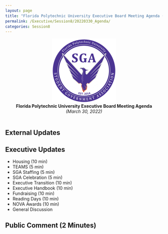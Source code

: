 ```yaml
---
layout: page
title: "Florida Polytechnic University Executive Board Meeting Agenda (March 30, 2022)"
permalink: /Executive/Session8/20220330_Agenda/
categories: Session8
---
```


<div style="text-align: center"><img src="/assets/SGASeal.png" /></div>

<center><b>Florida Polytechnic University Executive Board Meeting Agenda</b></center>
<center><em>(March 30, 2022)</em></center>
<br>

## External Updates

## Executive Updates

- Housing (10 min) 
- TEAMS (5 min) 
- SGA Staffing (5 min) 
- SGA Celebration (5 min) 
- Executive Transition (10 min) 
- Executive Handbook (10 min) 
- Fundraising (10 min) 
- Reading Days (10 min) 
- NOVA Awards (10 min) 
- General Discussion 

## Public Comment (2 Minutes)
